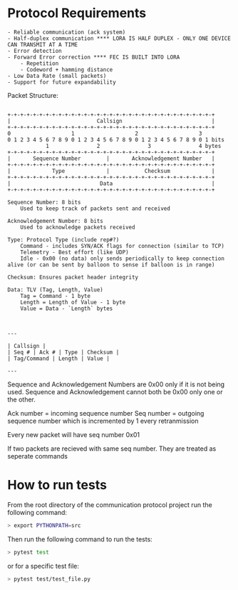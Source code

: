 # Protocol Requirements

    - Reliable communication (ack system)
    - Half-duplex communication **** LORA IS HALF DUPLEX - ONLY ONE DEVICE CAN TRANSMIT AT A TIME
    - Error detection
    - Forward Error correction **** FEC IS BUILT INTO LORA
        - Repetition
        - Codeword + hamming distance
    - Low Data Rate (small packets)
    - Support for future expandability

Packet Structure:

```plaintext

+-+-+-+-+-+-+-+-+-+-+-+-+-+-+-+-+-+-+-+-+-+-+-+-+-+-+-+-+-+-+-+-+
|                           Callsign                            |
+-+-+-+-+-+-+-+-+-+-+-+-+-+-+-+-+-+-+-+-+-+-+-+-+-+-+-+-+-+-+-+-+
0                   1                   2                   3
0 1 2 3 4 5 6 7 8 9 0 1 2 3 4 5 6 7 8 9 0 1 2 3 4 5 6 7 8 9 0 1 bits
            1               2               3               4 bytes
+-+-+-+-+-+-+-+-+-+-+-+-+-+-+-+-+-+-+-+-+-+-+-+-+-+-+-+-+-+-+-+-+
|       Sequence Number        |       Acknowledgement Number   |
+-+-+-+-+-+-+-+-+-+-+-+-+-+-+-+-+-+-+-+-+-+-+-+-+-+-+-+-+-+-+-+-+
|             Type             |           Checksum             |
+-+-+-+-+-+-+-+-+-+-+-+-+-+-+-+-+-+-+-+-+-+-+-+-+-+-+-+-+-+-+-+-+
|                            Data                               |
+-+-+-+-+-+-+-+-+-+-+-+-+-+-+-+-+-+-+-+-+-+-+-+-+-+-+-+-+-+-+-+-+

Sequence Number: 8 bits
    Used to keep track of packets sent and received

Acknowledgement Number: 8 bits
    Used to acknowledge packets received

Type: Protocol Type (include rep#?)
    Command - includes SYN/ACK flags for connection (similar to TCP)
    Telemetry - Best effort (like UDP)
    Idle - 0x00 (no data) only sends periodically to keep connection alive (or can be sent by balloon to sense if balloon is in range)

Checksum: Ensures packet header integrity

Data: TLV (Tag, Length, Value)
    Tag = Command - 1 byte
    Length = Length of Value - 1 byte
    Value = Data - `Length` bytes



---

| Callsign |
| Seq # | Ack # | Type | Checksum |
| Tag/Command | Length | Value |

---

```

Sequence and Acknowledgement Numbers are 0x00 only if it is not being used. Sequence and Acknowledgement cannot both be 0x00 only one or the other.

Ack number = incoming sequence number
Seq number = outgoing sequence number which is incremented by 1 every retranmission

Every new packet will have seq number 0x01

If two packets are recieved with same seq number. They are treated as seperate commands

# How to run tests

From the root directory of the communication protocol project run the following command:

```bash
> export PYTHONPATH=src
```

Then run the following command to run the tests:

```bash
> pytest test
```

or for a specific test file:

```bash
> pytest test/test_file.py
```
